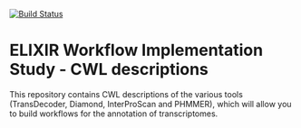 [![Build Status](https://travis-ci.org/mscheremetjew/workflow-is-cwl.svg?branch=master)](https://travis-ci.org/mscheremetjew/workflow-is-cwl)

# ELIXIR Workflow Implementation Study - CWL descriptions
This repository contains CWL descriptions of the various tools (TransDecoder,
Diamond, InterProScan and PHMMER), which will allow you to build workflows for
the annotation of transcriptomes.


